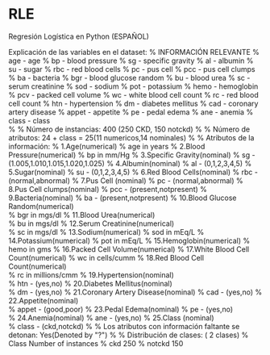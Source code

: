 # RLE
Regresión Logística en Python (ESPAÑOL)


Explicación de las variables en el dataset:
% INFORMACIÓN RELEVANTE
%			age		-	age	
%			bp		-	blood pressure
%			sg		-	specific gravity
%			al		-   	albumin
%			su		-	sugar
%			rbc		-	red blood cells
%			pc		-	pus cell
%			pcc		-	pus cell clumps
%			ba		-	bacteria
%			bgr		-	blood glucose random
%			bu		-	blood urea
%			sc		-	serum creatinine
%			sod		-	sodium
%			pot		-	potassium
%			hemo		-	hemoglobin
%			pcv		-	packed cell volume
%			wc		-	white blood cell count
%			rc		-	red blood cell count
%			htn		-	hypertension
%			dm		-	diabetes mellitus
%			cad		-	coronary artery disease
%			appet		-	appetite
%			pe		-	pedal edema
%			ane		-	anemia
%			class		-	class	
%
% Número de instancias:  400 (250 CKD, 150 notckd)
%
% Número de atributos: 24 + class = 25(11 numericos,14 nominales) 
%
% Atributos de la información:
% 	1.Age(numerical)
%  	  	age in years
% 	2.Blood Pressure(numerical)
%       	bp in mm/Hg
% 	3.Specific Gravity(nominal)
%	  	sg - (1.005,1.010,1.015,1.020,1.025)
% 	4.Albumin(nominal)
%		al - (0,1,2,3,4,5)
% 	5.Sugar(nominal)
%		su - (0,1,2,3,4,5)
% 	6.Red Blood Cells(nominal)
%		rbc - (normal,abnormal)
% 	7.Pus Cell (nominal)
%		pc - (normal,abnormal)
% 	8.Pus Cell clumps(nominal)
%		pcc - (present,notpresent)
% 	9.Bacteria(nominal)
%		ba  - (present,notpresent)
% 	10.Blood Glucose Random(numerical)		
%		bgr in mgs/dl
% 	11.Blood Urea(numerical)	
%		bu in mgs/dl
% 	12.Serum Creatinine(numerical)	
%		sc in mgs/dl
% 	13.Sodium(numerical)
%		sod in mEq/L
% 	14.Potassium(numerical)	
%		pot in mEq/L
% 	15.Hemoglobin(numerical)
%		hemo in gms
% 	16.Packed  Cell Volume(numerical)
% 	17.White Blood Cell Count(numerical)
%		wc in cells/cumm
% 	18.Red Blood Cell Count(numerical)	
%		rc in millions/cmm
% 	19.Hypertension(nominal)	
%		htn - (yes,no)
% 	20.Diabetes Mellitus(nominal)	
%		dm - (yes,no)
% 	21.Coronary Artery Disease(nominal)
%		cad - (yes,no)
% 	22.Appetite(nominal)	
%		appet	 - (good,poor)
% 	23.Pedal Edema(nominal)
%		pe - (yes,no)	
% 	24.Anemia(nominal)
%		ane	- (yes,no)
% 	25.Class (nominal)		
%		class	 - (ckd,notckd)
%
% Los atributos con información faltante se detonan: Yes(Denoted by "?")
%
% Distribución de clases: ( 2 clases)
%    		Class 	  Number of instances
%    		ckd          	  250
%    		notckd       	  150   
